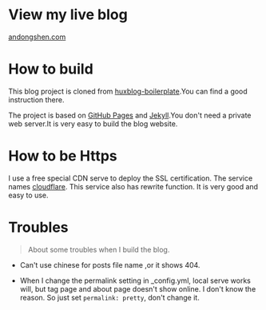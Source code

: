 # View my live blog

[andongshen.com](https://andongshen.com/)

# How to build

This blog project is cloned from [huxblog-boilerplate](`https://github.com/Huxpro/huxpro.github.io`).You can find a good instruction there.

The project is based on [GitHub Pages](https://pages.github.com) and [Jekyll](http://jekyll.com.cn).You don't need a private web server.It is very easy to build the blog website.

# How to be Https

I use a free special CDN serve to deploy the SSL certification. The service names [cloudflare](https://www.cloudflare.com). This service also has rewrite function. It is very good and easy to use.

# Troubles

> About some troubles when I build the blog.

- Can't use chinese for posts file name ,or it shows 404.

- When I change the permalink setting in _config.yml, local serve works will, but tag page and about page doesn't show online. I don't know the reason. So just set ```permalink: pretty```, don't change it.
